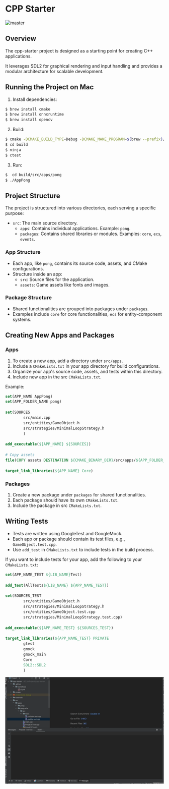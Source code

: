 # CPP Starter

![master](https://github.com/developer239/cpp-starter/actions/workflows/ci.yml/badge.svg)

## Overview

The cpp-starter project is designed as a starting point for creating C++ applications.

It leverages SDL2 for graphical rendering and input handling and provides a modular architecture for
scalable development.

## Running the Project on Mac

1) Install dependencies:

```bash
$ brew install cmake
$ brew install onnxruntime 
$ brew install opencv
```

2) Build:

```bash
$ cmake -DCMAKE_BUILD_TYPE=Debug -DCMAKE_MAKE_PROGRAM=$(brew --prefix)/bin/ninja -G Ninja -S . -B build
$ cd build
$ ninja
$ ctest
```

3) Run:

```bash
$  cd build/src/apps/pong
$ ./AppPong 
```

## Project Structure

The project is structured into various directories, each serving a specific purpose:

- `src`: The main source directory.
    - `apps`: Contains individual applications. Example: `pong`.
    - `packages`: Contains shared libraries or modules. Examples: `core`, `ecs`, `events`.

### App Structure

- Each app, like `pong`, contains its source code, assets, and CMake configurations.
- Structure inside an app:
    - `src`: Source files for the application.
    - `assets`: Game assets like fonts and images.

### Package Structure

- Shared functionalities are grouped into packages under `packages`.
- Examples include `core` for core functionalities, `ecs` for entity-component systems.

## Creating New Apps and Packages

### Apps

1. To create a new app, add a directory under `src/apps`.
2. Include a `CMakeLists.txt` in your app directory for build configurations.
3. Organize your app's source code, assets, and tests within this directory.
4. Include new app in the src `CMakeLists.txt`.

Example:

```cmake
set(APP_NAME AppPong)
set(APP_FOLDER_NAME pong)

set(SOURCES
        src/main.cpp
        src/entities/GameObject.h
        src/strategies/MinimalLoopStrategy.h
        )

add_executable(${APP_NAME} ${SOURCES})

# Copy assets
file(COPY assets DESTINATION ${CMAKE_BINARY_DIR}/src/apps/${APP_FOLDER_NAME})

target_link_libraries(${APP_NAME} Core)
```

### Packages

1. Create a new package under `packages` for shared functionalities.
2. Each package should have its own `CMakeLists.txt`.
3. Include the package in src `CMakeLists.txt`.

## Writing Tests

- Tests are written using GoogleTest and GoogleMock.
- Each app or package should contain its test files, e.g., `GameObject.test.cpp`.
- Use `add_test` in `CMakeLists.txt` to include tests in the build process.

If you want to include tests for your app, add the following to your `CMakeLists.txt`:

```cmake
set(APP_NAME_TEST ${LIB_NAME}Test)

add_test(AllTests${LIB_NAME} ${APP_NAME_TEST})

set(SOURCES_TEST
        src/entities/GameObject.h
        src/strategies/MinimalLoopStrategy.h
        src/entities/GameObject.test.cpp
        src/strategies/MinimalLoopStrategy.test.cpp)

add_executable(${APP_NAME_TEST} ${SOURCES_TEST})

target_link_libraries(${APP_NAME_TEST} PRIVATE
        gtest
        gmock
        gmock_main
        Core
        SDL2::SDL2
        )
```

![test-preview](./e2e-test-preview.gif)
